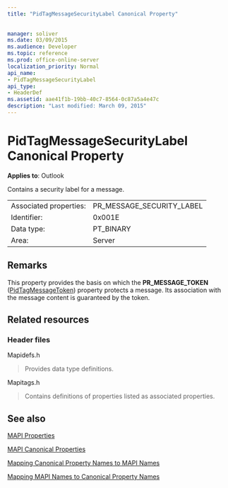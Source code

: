 ```yaml
---
title: "PidTagMessageSecurityLabel Canonical Property"
 
 
manager: soliver
ms.date: 03/09/2015
ms.audience: Developer
ms.topic: reference
ms.prod: office-online-server
localization_priority: Normal
api_name:
- PidTagMessageSecurityLabel
api_type:
- HeaderDef
ms.assetid: aae41f1b-19bb-40c7-8564-0c87a5a4e47c
description: "Last modified: March 09, 2015"
---
```


# PidTagMessageSecurityLabel Canonical Property

  
  
**Applies to**: Outlook 
  
Contains a security label for a message.
  
|||
|:-----|:-----|
|Associated properties:  <br/> |PR_MESSAGE_SECURITY_LABEL  <br/> |
|Identifier:  <br/> |0x001E  <br/> |
|Data type:  <br/> |PT_BINARY  <br/> |
|Area:  <br/> |Server  <br/> |
   
## Remarks

This property provides the basis on which the **PR_MESSAGE_TOKEN** ([PidTagMessageToken](pidtagmessagetoken-canonical-property.md)) property protects a message. Its association with the message content is guaranteed by the token.
  
## Related resources

### Header files

Mapidefs.h
  
> Provides data type definitions.
    
Mapitags.h
  
> Contains definitions of properties listed as associated properties.
    
## See also



[MAPI Properties](mapi-properties.md)
  
[MAPI Canonical Properties](mapi-canonical-properties.md)
  
[Mapping Canonical Property Names to MAPI Names](mapping-canonical-property-names-to-mapi-names.md)
  
[Mapping MAPI Names to Canonical Property Names](mapping-mapi-names-to-canonical-property-names.md)

